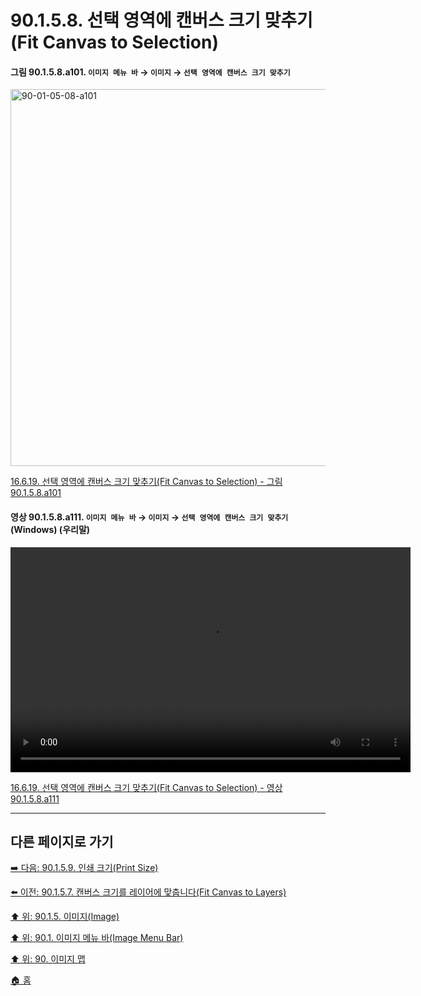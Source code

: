 # 90.1.5.8. 선택 영역에 캔버스 크기 맞추기(Fit Canvas to Selection)

<a id="90-01-05-08-a101"></a>

#### 그림 90.1.5.8.a101. `이미지 메뉴 바` → `이미지` → `선택 영역에 캔버스 크기 맞추기`
<img width="977" height="603" alt="90-01-05-08-a101" src="https://github.com/user-attachments/assets/78527aee-526f-4bcb-912f-07dc976e7883" />

[16.6.19. 선택 영역에 캔버스 크기 맞추기(Fit Canvas to Selection) - 그림 90.1.5.8.a101](./16-06-19-fit-canvas-to-selection.md#90-01-05-08-a101)

<a id="90-01-05-08-a111"></a>

#### 영상 90.1.5.8.a111. `이미지 메뉴 바` → `이미지` → `선택 영역에 캔버스 크기 맞추기` (Windows) (우리말)
<video controls="controls" width="640" height="360" src="https://github.com/user-attachments/assets/7b8a30d0-7a9d-498a-b96c-27d661b15e26"></video>

[16.6.19. 선택 영역에 캔버스 크기 맞추기(Fit Canvas to Selection) - 영상 90.1.5.8.a111](./16-06-19-fit-canvas-to-selection.md#90-01-05-08-a111)

***

## 다른 페이지로 가기

[➡️ 다음: 90.1.5.9. 인쇄 크기(Print Size)](./90-01-05-09-print_size.md)

[⬅️ 이전: 90.1.5.7. 캔버스 크기를 레이어에 맞춥니다(Fit Canvas to Layers)](./90-01-05-07-fit_canvas_to_layers.md)

[⬆️ 위: 90.1.5. 이미지(Image)](./90-01-05-00-image.md)

[⬆️ 위: 90.1. 이미지 메뉴 바(Image Menu Bar)](./90-01-00-image-menu-bar.md)

[⬆️ 위: 90. 이미지 맵](./90-00-image-map.md)

[🏠 홈](./00-home.md)